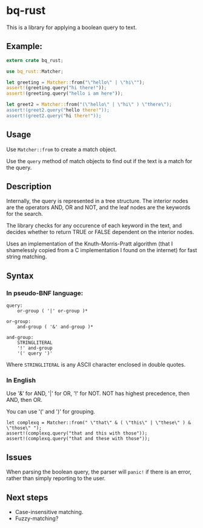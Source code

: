 # bq-rust

This is a library for applying a boolean query to text.

## Example:

``` rust
extern crate bq_rust;

use bq_rust::Matcher;

let greeting = Matcher::from("\"hello\" | \"hi\"");
assert!(greeting.query("hi there!"));
assert!(greeting.query("hello i am here"));

let greet2 = Matcher::from("(\"hello\" | \"hi\" ) \"there\");
assert!(greet2.query("hello there!"));
assert!(greet2.query("hi there!"));
```

## Usage

Use `Matcher::from` to create a match object.

Use the `query` method of match objects to find out if the text is a match for the query.

## Description

Internally, the query is represented in a tree structure. The interior nodes are the operators AND, OR and NOT, and the leaf nodes are the keywords for the search.

The library checks for any occurence of each keyword in the text, and decides whether to return TRUE or FALSE dependent on the interior nodes.

Uses an implementation of the Knuth-Morris-Pratt algorithm (that I shamelessly copied from a C implementation I found on the internet) for fast string matching.

## Syntax

### In pseudo-BNF language:

```
query:
    or-group ( '|' or-group )*

or-group:
    and-group ( '&' and-group )*

and-group:
    STRINGLITERAL
    '!' and-group
    '(' query ')'
```

Where `STRINGLITERAL` is any ASCII character enclosed in double quotes.

### In English

Use '&' for AND, '|' for OR, '!' for NOT. NOT has highest precedence, then AND, then OR.

You can use '(' and ')' for grouping.

```
let complexq = Matcher::from(" \"that\" & ( \"this\" | \"these\" ) & \"those\" ");
assert!(complexq.query("that and this with those"));
assert!(complexq.query("that and these with those"));
```

## Issues

When parsing the boolean query, the parser will `panic!` if there is an error, rather than simply reporting to the user.

## Next steps

* Case-insensitive matching.
* Fuzzy-matching?
